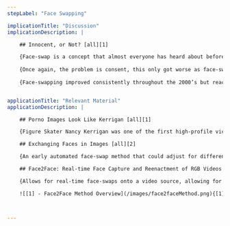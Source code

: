 ```yaml
---
stepLabel: "Face Swapping"

implicationTitle: "Discussion"
implicationDescription: |

    ## Innocent, or Not? [all][1]

    {Face-swap is a concept that almost everyone has heard about before, it allows us to place a human or animals face onto another’s. Starting as a manual process, people would use programs like Photoshop to graft and then smooth out the swaps. Sometimes this was done as harmless joke between friends or to create other innocent swaps. In other cases, this was done to profit off public figure’s likeness, often advertising and pornography as in the early stage of the internet there was little to no legislation to  protect these people [3].}[all]
    
    {Once again, the problem is consent, this only got worse as face-swapping became an automated process and was able to handle different viewpoints/lighting between the two images [4]. This was a major step forward towards live face-swapping which was achieved in Face2Face 2016 [5]. Face2Face is an important paper for the technology, however it like most of the others, uses public figures without permission, in this case the controversial Donald Trump was among them. Donald Trump remains a popular target of face-swaps and deepfakes.}[all]
    
    {Face-swapping improved consistently throughout the 2000’s but reached a much younger audience in 2016 when Snapchat released a Face-Swap “Lens”. Websites that were face-swapping celebrities onto nude images became popular online with little to no legal recourse for most victims.}[all]


applicationTitle: "Relevant Material"
applicationDescription: |

    ## Porno Images Look Like Kerrigan [all][1]

    {Figure Skater Nancy Kerrigan was one of the first high-profile victims of doctored pornography posted to the internet. Marvista Computing Co. defended their stance of hosting the images by calling them "obviously fake". The images were taken down after an Essex Superior Court issued a temporary restraining order. }[all][1]

    ## Exchanging Faces in Images [all][2]

    {An early automated face-swap method that could adjust for differences in viewpoint and illumination was created. The system is based on an algorithm that estimates 3D shape and texture, along with parameters such as pose and lighting. Users are still required to click roughly 7 feature points and mark the hairline of the subject. Authors suggest that their work can be used in image processing, virtual try-on of hairstyles, and facial recognition.}[all][2]

    ## Face2Face: Real-time Face Capture and Reenactment of RGB Videos [all][3]

    {Allows for real-time face-swaps onto a video source, allowing for manipulation without a target knowing the video is changed. Would be helpful for dubbing to foreign languages when on conference calls.}[all][3]

    ![[1] - Face2Face Method Overview](/images/face2faceMethod.png){[1] - Face2Face Method Overview}[all][3]



---
```

